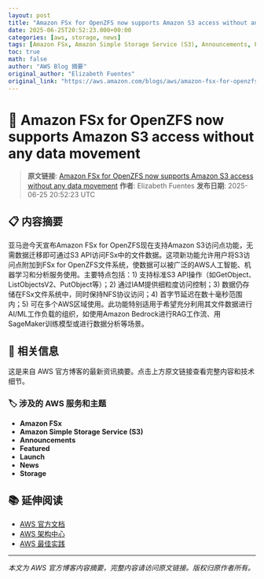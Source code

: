 ```yaml
---
layout: post
title: "Amazon FSx for OpenZFS now supports Amazon S3 access without any data movement"
date: 2025-06-25T20:52:23.000+00:00
categories: [aws, storage, news]
tags: [Amazon FSx, Amazon Simple Storage Service (S3), Announcements, Featured, Launch, News, Storage]
toc: true
math: false
author: "AWS Blog 摘要"
original_author: "Elizabeth Fuentes"
original_link: "https://aws.amazon.com/blogs/aws/amazon-fsx-for-openzfs-now-supports-amazon-s3-access-without-any-data-movement/"
---
```


# 💾 Amazon FSx for OpenZFS now supports Amazon S3 access without any data movement

> **原文链接**: [Amazon FSx for OpenZFS now supports Amazon S3 access without any data movement](https://aws.amazon.com/blogs/aws/amazon-fsx-for-openzfs-now-supports-amazon-s3-access-without-any-data-movement/)
> **作者**: Elizabeth Fuentes
> **发布日期**: 2025-06-25 20:52:23 UTC

## 📋 内容摘要

亚马逊今天宣布Amazon FSx for OpenZFS现在支持Amazon S3访问点功能，无需数据迁移即可通过S3 API访问FSx中的文件数据。这项新功能允许用户将S3访问点附加到FSx for OpenZFS文件系统，使数据可以被广泛的AWS人工智能、机器学习和分析服务使用。主要特点包括：1) 支持标准S3 API操作（如GetObject、ListObjectsV2、PutObject等）；2) 通过IAM提供细粒度访问控制；3) 数据仍存储在FSx文件系统中，同时保持NFS协议访问；4) 首字节延迟在数十毫秒范围内；5) 可在多个AWS区域使用。此功能特别适用于希望充分利用其文件数据进行AI/ML工作负载的组织，如使用Amazon Bedrock进行RAG工作流、用SageMaker训练模型或进行数据分析等场景。

## 🔗 相关信息

这是来自 AWS 官方博客的最新资讯摘要。点击上方原文链接查看完整内容和技术细节。

### 🏷️ 涉及的 AWS 服务和主题

- **Amazon FSx**
- **Amazon Simple Storage Service (S3)**
- **Announcements**
- **Featured**
- **Launch**
- **News**
- **Storage**

## 📚 延伸阅读

- [AWS 官方文档](https://docs.aws.amazon.com/)
- [AWS 架构中心](https://aws.amazon.com/architecture/)
- [AWS 最佳实践](https://aws.amazon.com/architecture/well-architected/)

---

*本文为 AWS 官方博客内容摘要，完整内容请访问原文链接。版权归原作者所有。*